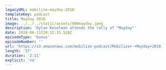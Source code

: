```yaml
---
legacyURL: mobilize-mayday-2018
templateKey: podcast
title: Mayday 2018
image: ../../../static/assets/000mayday.jpeg
description: 'Dylan Keselman attends the rally of "Mayday"'
date: 2018-06-11T20:32:15.528Z
episodeType: 'bonus'
episodeNumber: ''
url: 'https://s3.amazonaws.com/mobilize-podcast/Mobilize+-+Mayday+2018.wav'
length: '37'
duration: '2:11'
explicit: 'no'
---
```

